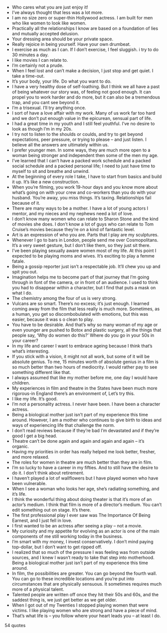  - Who cares what you are just enjoy it!
 - I’ve always thought that less was a lot more.
 - I am no size zero or super-thin Hollywood actress. I am built for men who like women to look like women.
 - Practically all the relationships I know are based on a foundation of lies and mutually accepted delusion.
 - Your dressing area should be your private space.
 - Really rejoice in being yourself. Have your own drumbeat.
 - I exercise as much as I can. If I don’t exercise, I feel sluggish. i try to do 30 minutes a day.
 - I like movies I can relate to.
 - I’m certainly not a prude.
 - When I feel lost and can’t make a decision, I just stop and get quiet. I take a time-out.
 - It’s your body, your life. Do what you want to do.
 - I have a very healthy dose of self-loathing. But I think we all have a past of being whatever our story was, of feeling not good enough. It can propel you to work harder and do more, but it can also be a tremendous trap, and you cant see beyond it.
 - I’m a trisexual. I’ll try anything once.
 - I sort of have a love affair with my work. Many of us work far too hard and we don’t put enough value in the epicurean, sensual part of life.
 - I had a great time in my youth and I still feel youthful. I’ve no desire to look as though I’m in my 20s.
 - I try not to listen to the shoulds or coulds, and try to get beyond expectations, peer pressure, or trying to please – and just listen. I believe all the answers are ultimately within us.
 - I prefer younger men. In some ways, they are much more open to a woman being stronger and independent then some of the men my age.
 - I’ve learned that I can’t have a packed work schedule and a packed social schedule and a packed personal life; I need to just have time to myself to sit and breathe and unwind.
 - At the beginning of every role I take, I have to start from basics and build it up. It’s like a new construction.
 - When you’re filming, you work 19-hour days and you know more about what’s going on with your crew and co-workers than you do with your husband. You’re away, you miss things. It’s taxing. Relationships fail because of it.
 - There are many ways to be a mother. I have a lot of young actors I mentor, and my nieces and my nephews need a lot of love.
 - I don’t know many women who can relate to Sharon Stone and the kind of movies she does. I don’t know a lot of guys who can relate to Tom Cruise’s movies because they’re on a kind of fantastic level.
 - Art is an expression of who you are. Parts that I play are my sculptures.
 - Whenever I go to bars in London, people send me over Cosmopolitans. It’s a very sweet gesture, but I don’t like them, so they just sit there.
 - I’ve been playing sexually aware women most of my life. At this point I expected to be playing moms and wives. It’s exciting to play a femme fatale.
 - Being a gossip reporter just isn’t a respectable job. It’ll chew you up and spit you out.
 - Imagination helps me to become part of that journey that I’m going through in font of the camera, or in front of an audience. I used to think you had to disappear within a character, but I find that puts a mask on what I do.
 - The chemistry among the four of us is very strong.
 - Vulcans are so smart. There’s no excess; it’s just enough. I learned coming away from the film that less really is much more. Sometimes, as a human, you get so discombobulated with emotions, but this was easier, because it was s o clean to play.
 - You have to be desirable. And that’s why so many woman of my age or even younger are pushed to Botox and plastic surgery, all the things that people say, ‘Why do women do this?’ Where do you go in your 50s in your career?
 - In my life and career I want to embrace ageing because I think that’s what’s interesting.
 - If you stick with a vision, it might not all work, but some of it will be absolute genius. To me, 15 minutes worth of absolute genius in a film is so much better than two hours of mediocrity. I would rather pay to see something different like that.
 - I always assumed that like my mother before me, one day I would have children.
 - My experiences in film and theatre in the States have been much more rigorous-in England there’s an environment of, Let’s try this.
 - I like my life. It’s good.
 - I’m not a personality actress. I never have been. I have been a character actress.
 - Being a biological mother just isn’t part of my experience this time around. However, I am a mother who continues to give birth to ideas and ways of experiencing life that challenge the norm.
 - I don’t read reviews because if they’re bad I’m devastated and if they’re good I get a big head.
 - Theatre can’t be done again and again and again and again – it’s organic.
 - Having my priorities in order has really helped me look better, fresher, and more relaxed.
 - The roles for women in theatre are much better than they are in film.
 - I’m so lucky to have a career in my fifties. And to still have the desire to do it. I don’t think about retirement.
 - I haven’t played a lot of wallflowers but I have played women who have been vulnerable.
 - When I see a woman who looks her age, she’s radiating something, and it’s life.
 - I think the wonderful thing about doing theater is that it’s more of an actor’s medium. I think that film is more of a director’s medium. You can’t edit something out on stage. It’s there.
 - The first professional play I ever saw was The Importance Of Being Earnest, and I just fell in love.
 - I first wanted to be an actress after seeing a play – not a movie.
 - My curiosity and my appetite for evolving as an actor is one of the main components of me still working today in the business.
 - I’m smart with my money, I invest conservatively. I don’t mind paying top-dollar, but I don’t want to get ripped off.
 - I realized that so much of the pressure I was feeling was from outside sources, and I knew I wasn’t ready to take that step into motherhood. Being a biological mother just isn’t part of my experience this time around.
 - In film, the possibilities are greater. You can go beyond the fourth wall. You can go to these incredible locations and you’re put into circumstances that are physically sensuous. It sometimes requires much more of a physical talent.
 - Talented people are written off once they hit their 50s and 60s, and the saddest thing is, we just get better as we get older.
 - When I got out of my Twenties I stopped playing women that were victims. I like playing women who are strong and have a piece of mind.
 - That’s what life is – you follow where your heart leads you – at least I do.

54 quotes